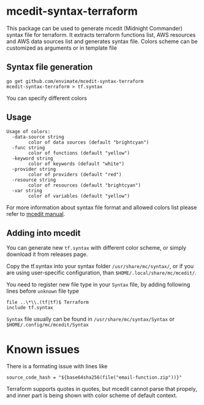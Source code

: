 # mcedit-syntax-terraform

This package can be used to generate mcedit (Midnight Commander) syntax file for terraform. It extracts terraform functions list, AWS resources and AWS data sources list and generates syntax file. Colors scheme can be customized as arguments or in template file

## Syntax file generation

    go get github.com/envimate/mcedit-syntax-terraform
    mcedit-syntax-terraform > tf.syntax

You can specify different colors

## Usage
```
Usage of colors:
  -data-source string
    	color of data sources (default "brightcyan")
  -func string
    	color of functions (default "yellow")
  -keyword string
    	color of keywords (default "white")
  -provider string
    	color of providers (default "red")
  -resource string
    	color of resources (default "brightcyan")
  -var string
    	color of variables (default "yellow")
```

For more information about syntax file format and allowed colors list please refer to [mcedit manual](http://linuxcommand.org/man_pages/mcedit1.html).

## Adding into mcedit
You can generate new `tf.syntax` with different color scheme, or simply download it from releases page.

Copy the tf.syntax into your syntax folder `/usr/share/mc/syntax/`, or if you are using user-specific configuration, than `$HOME/.local/share/mc/mcedit/`.

You need to register new file type in your `Syntax` file, by adding following lines before `unknown` file type

    file ..\*\\.(tf|tf)$ Terraform
    include tf.syntax

`Syntax` file usually can be found in `/usr/share/mc/syntax/Syntax` or `$HOME/.config/mc/mcedit/Syntax`

# Known issues
There is a formating issue with lines like

    source_code_hash = "${base64sha256(file("email-function.zip"))}"

Terraform supports quotes in quotes, but mcedit cannot parse that propely, and inner part is being shown with color scheme of default context.

